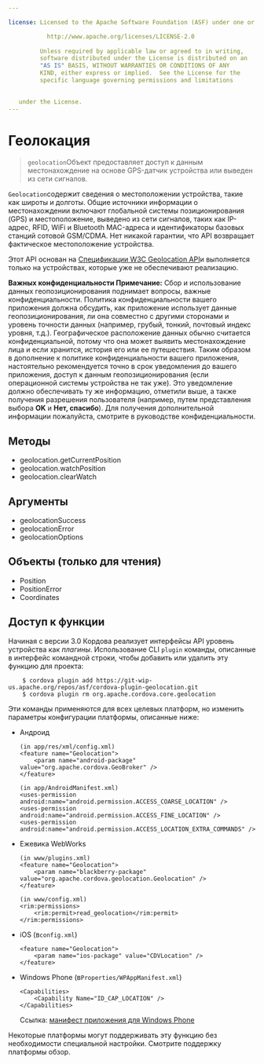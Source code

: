 ```yaml
---

license: Licensed to the Apache Software Foundation (ASF) under one or more contributor license agreements. See the NOTICE file distributed with this work for additional information regarding copyright ownership. The ASF licenses this file to you under the Apache License, Version 2.0 (the "License"); you may not use this file except in compliance with the License. You may obtain a copy of the License at

           http://www.apache.org/licenses/LICENSE-2.0
    
         Unless required by applicable law or agreed to in writing,
         software distributed under the License is distributed on an
         "AS IS" BASIS, WITHOUT WARRANTIES OR CONDITIONS OF ANY
         KIND, either express or implied.  See the License for the
         specific language governing permissions and limitations
    

   under the License.
---
```


# Геолокация

> `geolocation`Объект предоставляет доступ к данным местонахождение на основе GPS-датчик устройства или выведен из сети сигналов.

`Geolocation`содержит сведения о местоположении устройства, такие как широты и долготы. Общие источники информации о местонахождении включают глобальной системы позиционирования (GPS) и местоположение, выведено из сети сигналов, таких как IP-адрес, RFID, WiFi и Bluetooth MAC-адреса и идентификаторы базовых станций сотовой GSM/CDMA. Нет никакой гарантии, что API возвращает фактическое местоположение устройства.

Этот API основан на [Спецификации W3C Geolocation API][1]и выполняется только на устройствах, которые уже не обеспечивают реализацию.

 [1]: http://dev.w3.org/geo/api/spec-source.html

**Важных конфиденциальности Примечание:** Сбор и использование данных геопозиционирования поднимает вопросы, важные конфиденциальности. Политика конфиденциальности вашего приложения должна обсудить, как приложение использует данные геопозиционирования, ли она совместно с другими сторонами и уровень точности данных (например, грубый, тонкий, почтовый индекс уровня, т.д.). Географическое расположение данных обычно считается конфиденциальной, потому что она может выявить местонахождение лица и если хранится, история его или ее путешествия. Таким образом в дополнение к политике конфиденциальности вашего приложения, настоятельно рекомендуется точно в срок уведомления до вашего приложения, доступ к данным геопозиционирования (если операционной системы устройства не так уже). Это уведомление должно обеспечивать ту же информацию, отметили выше, а также получения разрешения пользователя (например, путем представления выбора **OK** и **Нет, спасибо**). Для получения дополнительной информации пожалуйста, смотрите в руководстве конфиденциальности.

## Методы

*   geolocation.getCurrentPosition
*   geolocation.watchPosition
*   geolocation.clearWatch

## Аргументы

*   geolocationSuccess
*   geolocationError
*   geolocationOptions

## Объекты (только для чтения)

*   Position
*   PositionError
*   Coordinates

## Доступ к функции

Начиная с версии 3.0 Кордова реализует интерфейсы API уровень устройства как *плагины*. Использование CLI `plugin` команды, описанные в интерфейс командной строки, чтобы добавить или удалить эту функцию для проекта:

        $ cordova plugin add https://git-wip-us.apache.org/repos/asf/cordova-plugin-geolocation.git
        $ cordova plugin rm org.apache.cordova.core.geolocation
    

Эти команды применяются для всех целевых платформ, но изменить параметры конфигурации платформы, описанные ниже:

*   Андроид
    
        (in app/res/xml/config.xml)
        <feature name="Geolocation">
            <param name="android-package" value="org.apache.cordova.GeoBroker" />
        </feature>
        
        (in app/AndroidManifest.xml)
        <uses-permission android:name="android.permission.ACCESS_COARSE_LOCATION" />
        <uses-permission android:name="android.permission.ACCESS_FINE_LOCATION" />
        <uses-permission android:name="android.permission.ACCESS_LOCATION_EXTRA_COMMANDS" />
        

*   Ежевика WebWorks
    
        (in www/plugins.xml)
        <feature name="Geolocation">
            <param name="blackberry-package" value="org.apache.cordova.geolocation.Geolocation" />
        </feature>
        
        (in www/config.xml)
        <rim:permissions>
            <rim:permit>read_geolocation</rim:permit>
        </rim:permissions>
        

*   iOS (в`config.xml`)
    
        <feature name="Geolocation">
            <param name="ios-package" value="CDVLocation" />
        </feature>
        

*   Windows Phone (в`Properties/WPAppManifest.xml`)
    
        <Capabilities>
            <Capability Name="ID_CAP_LOCATION" />
        </Capabilities>
        
    
    Ссылка: [манифест приложения для Windows Phone][2]

 [2]: http://msdn.microsoft.com/en-us/library/ff769509%28v=vs.92%29.aspx

Некоторые платформы могут поддерживать эту функцию без необходимости специальной настройки. Смотрите поддержку платформы обзор.